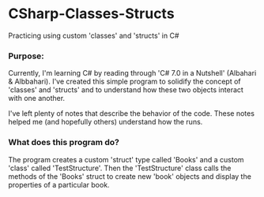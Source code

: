 # CSharp-Classes-Structs
Practicing using custom 'classes' and 'structs' in C#

### Purpose: ###
Currently, I'm learning C# by reading through 'C# 7.0 in a Nutshell' (Albahari & Albbahari). 
I've created this simple program to solidify the concept of 'classes' and 'structs' and to understand how 
these two objects interact with one another. 

I've left plenty of notes that describe the behavior of the code. These notes helped me 
(and hopefully others) understand how the runs.

### What does this program do? ###
The program creates a custom 'struct' type called 'Books' and a custom 'class' called 'TestStructure'. 
Then the 'TestStructure' class calls the methods of the 'Books' struct to create new 'book' objects and 
display the properties of a particular book.

